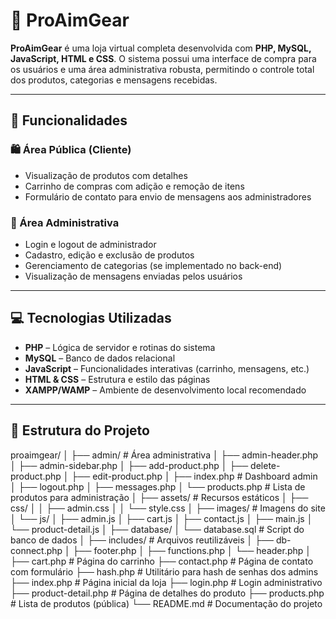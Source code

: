 # 🛒 ProAimGear

**ProAimGear** é uma loja virtual completa desenvolvida com **PHP, MySQL, JavaScript, HTML e CSS**. O sistema possui uma interface de compra para os usuários e uma área administrativa robusta, permitindo o controle total dos produtos, categorias e mensagens recebidas.

---

## 🚀 Funcionalidades

### 🛍️ Área Pública (Cliente)
- Visualização de produtos com detalhes
- Carrinho de compras com adição e remoção de itens
- Formulário de contato para envio de mensagens aos administradores

### 🔐 Área Administrativa
- Login e logout de administrador
- Cadastro, edição e exclusão de produtos
- Gerenciamento de categorias (se implementado no back-end)
- Visualização de mensagens enviadas pelos usuários

---

## 💻 Tecnologias Utilizadas

- **PHP** – Lógica de servidor e rotinas do sistema
- **MySQL** – Banco de dados relacional
- **JavaScript** – Funcionalidades interativas (carrinho, mensagens, etc.)
- **HTML & CSS** – Estrutura e estilo das páginas
- **XAMPP/WAMP** – Ambiente de desenvolvimento local recomendado

---

## 📁 Estrutura do Projeto

proaimgear/
│
├── admin/ # Área administrativa
│ ├── admin-header.php
│ ├── admin-sidebar.php
│ ├── add-product.php
│ ├── delete-product.php
│ ├── edit-product.php
│ ├── index.php # Dashboard admin
│ ├── logout.php
│ ├── messages.php
│ └── products.php # Lista de produtos para administração
│
├── assets/ # Recursos estáticos
│ ├── css/
│ │ ├── admin.css
│ │ └── style.css
│ ├── images/ # Imagens do site
│ └── js/
│ ├── admin.js
│ ├── cart.js
│ ├── contact.js
│ ├── main.js
│ └── product-detail.js
│
├── database/
│ └── database.sql # Script do banco de dados
│
├── includes/ # Arquivos reutilizáveis
│ ├── db-connect.php
│ ├── footer.php
│ ├── functions.php
│ └── header.php
│
├── cart.php # Página do carrinho
├── contact.php # Página de contato com formulário
├── hash.php # Utilitário para hash de senhas dos admins
├── index.php # Página inicial da loja
├── login.php # Login administrativo
├── product-detail.php # Página de detalhes do produto
├── products.php # Lista de produtos (pública)
└── README.md # Documentação do projeto
